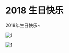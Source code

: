 # 2018 生日快乐

2018年生日快乐~

![1](https://ws1017.github.io/src/image/4893E018-99E2-4A8F-AF1B-BA32642E7275.JPG)

![1](https://ws1017.github.io/src/image/167BD7BA-E356-467E-B071-679C400F912B.JPG)

